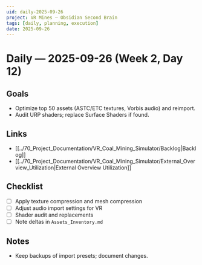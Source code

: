 ```yaml
---
uid: daily-2025-09-26
project: VR Mines — Obsidian Second Brain
tags: [daily, planning, execution]
date: 2025-09-26
---
```


# Daily — 2025-09-26 (Week 2, Day 12)

## Goals
- Optimize top 50 assets (ASTC/ETC textures, Vorbis audio) and reimport.
- Audit URP shaders; replace Surface Shaders if found.

## Links
- [[../70_Project_Documentation/VR_Coal_Mining_Simulator/Backlog|Backlog]]
- [[../70_Project_Documentation/VR_Coal_Mining_Simulator/External_Overview_Utilization|External Overview Utilization]]

## Checklist
- [ ] Apply texture compression and mesh compression
- [ ] Adjust audio import settings for VR
- [ ] Shader audit and replacements
- [ ] Note deltas in `Assets_Inventory.md`

## Notes
- Keep backups of import presets; document changes.



